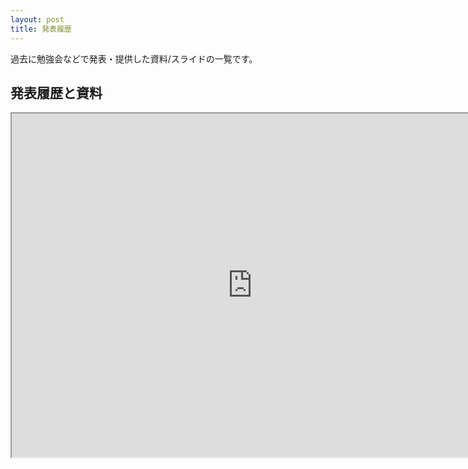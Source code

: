 ```yaml
---
layout: post
title: 発表履歴
---
```


過去に勉強会などで発表・提供した資料/スライドの一覧です。

## 発表履歴と資料


<iframe 
  src="https://docs.google.com/spreadsheets/d/10rroSv-xLTuIpSHqPyzrn7qEaMmV6T5ucq53iMEqQW8/pubhtml?gid=0&amp;single=true&amp;widget=true&amp;headers=false"
  width="770"
  height="550"
>
</iframe>
